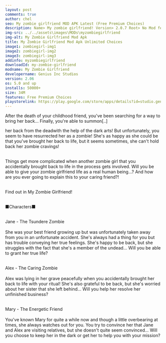 ```yaml
---
layout: post
comments: true
author: chel
seo: My zombie girlfriend MOD APK Latest (Free Premium Choices) 
description: Name> My zombie girlfriend! Version> 2.0.7 Root> No Mod features> Free Premium Choices Preview Tutorial Install> Install Steps> Download
img-src: ../../assets\images\MODs\myzombiegirlfriend
img-alt: My Zombie Girlfriend Mod Apk
title: My Zombie Girlfriend Mod Apk Unlimited Choices
image1: zombiegirl-img1
image2: zombiegirl-img2
image3: zombiegirl-img3
addinfo: myzombiegirlfriend
downloadId: my-zombie-girlfriend
modname: My Zombie Girlfriend
developername: Genius Inc Studios
version: 2.06
os: 5.0 and up
installs: 50000+
size: 34M
features: Free Premium Choices
playstorelink: https://play.google.com/store/apps/details?id=studio.genius.zombiebishoujyo
---
```

<p>After the death of your childhood friend, you've been searching for a way to bring her back... Finally, you're able to summon[..]

her back from the deadwith the help of the dark arts! But unfortunately, you seem to have resurrected her as a zombie! She's as happy as she could be that you've brought her back to life, but it seems sometimes, she can't hold back her zombie cravings!<br><br>

Things get more complicated when another zombie girl that you accidentally brought back to life in the process gets involved. Will you be able to give your zombie girlfriend life as a real human being...? And how are you ever going to explain this to your caring friend?!<br><br>

Find out in My Zombie Girlfriend!<br><br>

■Characters■<br><br>

Jane - The Tsundere Zombie<br><br>
She was your best friend growing up but was unfortunately taken away from you in an unfortunate accident. She's always had a thing for you but has trouble conveying her true feelings. She's happy to be back, but she struggles with the fact that she's a member of the undead... Will you be able to grant her true life?<br><br>

Alex - The Caring Zombie<br><br>
Alex was lying in her grave peacefully when you accidentally brought her back to life with your ritual! She's also grateful to be back, but she's worried about her sister that she left behind... Will you help her resolve her unfinished business?<br><br>

Mary - The Energetic Friend<br><br>
You've known Mary for quite a while now and though a little overbearing at times, she always watches out for you. You try to convince her that Jane and Alex are visiting relatives, but she doesn't quite seem convinced... Will you choose to keep her in the dark or get her to help you with your mission?
</p>